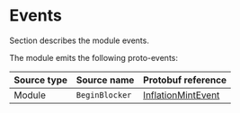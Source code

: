 <!--
order: 3
-->

# Events

Section describes the module events.

The module emits the following proto-events:

| Source type | Source name    | Protobuf reference                                                   |
| ----------- | -------------- |----------------------------------------------------------------------|
| Module      | `BeginBlocker` | [InflationMintEvent](../../../proto/archway/mint/v1/events.proto)    |
